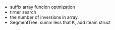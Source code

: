 - suffix array funcion optmization
- tirner search
- the number of inversions in array.
- SegmentTree: summ less that K, add iteam struct